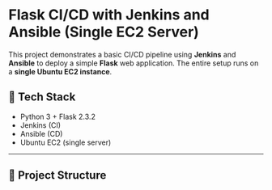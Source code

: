 # Flask CI/CD with Jenkins and Ansible (Single EC2 Server)

This project demonstrates a basic CI/CD pipeline using **Jenkins** and **Ansible** to deploy a simple **Flask** web application. The entire setup runs on a **single Ubuntu EC2 instance**.

## 🚀 Tech Stack

- Python 3 + Flask 2.3.2
- Jenkins (CI)
- Ansible (CD)
- Ubuntu EC2 (single server)

---

## 📁 Project Structure

